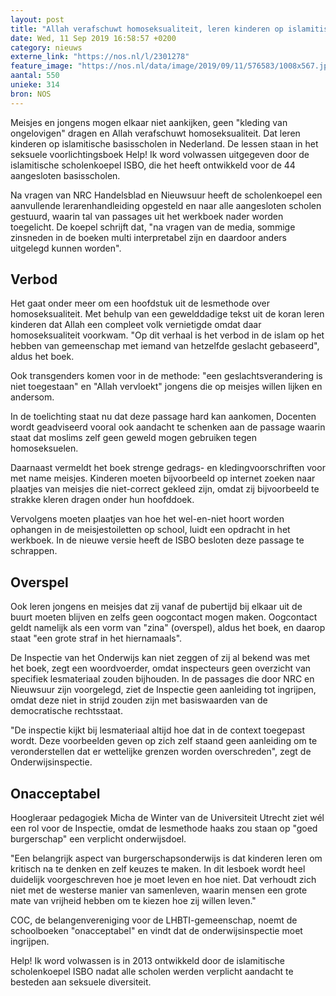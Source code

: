 ```yaml
---
layout: post
title: "Allah verafschuwt homoseksualiteit, leren kinderen op islamitische basisscholen"
date: Wed, 11 Sep 2019 16:58:57 +0200
category: nieuws
externe_link: "https://nos.nl/l/2301278"
feature_image: "https://nos.nl/data/image/2019/09/11/576583/1008x567.jpg"
aantal: 550
unieke: 314
bron: NOS
---
```


<p>Meisjes en jongens mogen elkaar niet aankijken, geen "kleding van ongelovigen" dragen en Allah verafschuwt homoseksualiteit. Dat leren kinderen op islamitische basisscholen in Nederland. De lessen staan in het seksuele voorlichtingsboek Help! Ik word volwassen uitgegeven door de islamitische scholenkoepel ISBO, die het heeft ontwikkeld voor de 44 aangesloten basisscholen.</p>
<p>Na vragen van NRC Handelsblad en Nieuwsuur heeft de scholenkoepel een aanvullende lerarenhandleiding opgesteld en naar alle aangesloten scholen gestuurd, waarin tal van passages uit het werkboek nader worden toegelicht. De koepel schrijft dat, "na vragen van de media, sommige zinsneden in de boeken multi interpretabel zijn en daardoor anders uitgelegd kunnen worden".</p>
<h2>Verbod</h2>
<p>Het gaat onder meer om een hoofdstuk uit de lesmethode over homoseksualiteit. Met behulp van een gewelddadige tekst uit de koran leren kinderen dat Allah een compleet volk vernietigde omdat daar homoseksualiteit voorkwam. "Op dit verhaal is het verbod in de islam op het hebben van gemeenschap met iemand van hetzelfde geslacht gebaseerd", aldus het boek.</p>
<p>Ook transgenders komen voor in de methode: "een geslachtsverandering is niet toegestaan" en "Allah vervloekt" jongens die op meisjes willen lijken en andersom.</p>
<p>In de toelichting staat nu dat deze passage hard kan aankomen, Docenten wordt geadviseerd vooral ook aandacht te schenken aan de passage waarin staat dat moslims zelf geen geweld mogen gebruiken tegen homoseksuelen.</p>
<p>Daarnaast vermeldt het boek strenge gedrags- en kledingvoorschriften voor met name meisjes. Kinderen moeten bijvoorbeeld op internet zoeken naar plaatjes van meisjes die niet-correct gekleed zijn, omdat zij bijvoorbeeld te strakke kleren dragen onder hun hoofddoek.</p>
<p>Vervolgens moeten plaatjes van hoe het wel-en-niet hoort worden ophangen in de meisjestoiletten op school, luidt een opdracht in het werkboek. In de nieuwe versie heeft de ISBO besloten deze passage te schrappen.</p>
<h2>Overspel</h2>
<p>Ook leren jongens en meisjes dat zij vanaf de pubertijd bij elkaar uit de buurt moeten blijven en zelfs geen oogcontact mogen maken. Oogcontact geldt namelijk als een vorm van "zina" (overspel), aldus het boek, en daarop staat "een grote straf in het hiernamaals".</p>
<p>De Inspectie van het Onderwijs kan niet zeggen of zij al bekend was met het boek, zegt een woordvoerder, omdat inspecteurs geen overzicht van specifiek lesmateriaal zouden bijhouden. In de passages die door NRC en Nieuwsuur zijn voorgelegd, ziet de Inspectie geen aanleiding tot ingrijpen, omdat deze niet in strijd zouden zijn met basiswaarden van de democratische rechtsstaat.</p>
<p>"De inspectie kijkt bij lesmateriaal altijd hoe dat in de context toegepast wordt. Deze voorbeelden geven op zich zelf staand geen aanleiding om te veronderstellen dat er wettelijke grenzen worden overschreden", zegt de Onderwijsinspectie.</p>
<h2>Onacceptabel</h2>
<p>Hoogleraar pedagogiek Micha de Winter van de Universiteit Utrecht ziet wél een rol voor de Inspectie, omdat de lesmethode haaks zou staan op "goed burgerschap" een verplicht onderwijsdoel.</p>
<p>"Een belangrijk aspect van burgerschapsonderwijs is dat kinderen leren om kritisch na te denken en zelf keuzes te maken. In dit lesboek wordt heel duidelijk voorgeschreven hoe je moet leven en hoe niet. Dat verhoudt zich niet met de westerse manier van samenleven, waarin mensen een grote mate van vrijheid hebben om te kiezen hoe zij willen leven."</p>
<p>COC, de belangenvereniging voor de LHBTI-gemeenschap, noemt de schoolboeken "onacceptabel" en vindt dat de onderwijsinspectie moet ingrijpen.</p>
<p>Help! Ik word volwassen is in 2013 ontwikkeld door de islamitische scholenkoepel ISBO nadat alle scholen werden verplicht aandacht te besteden aan seksuele diversiteit.</p>
